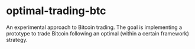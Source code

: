 # optimal-trading-btc
An experimental approach to Bitcoin trading. The goal is implementing a prototype to trade Bitcoin following an optimal (within a certain framework) strategy.
